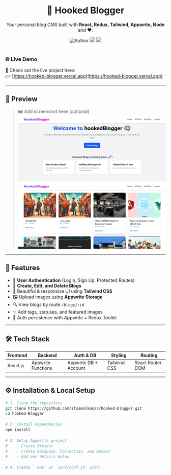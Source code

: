 <h1 align="center">📝 Hooked Blogger</h1>
<p align="center">Your personal blog CMS built with <b>React, Redux, Tailwind, Appwrite, Node</b> and ❤️.</p>

<div align="center">
  <img src="https://img.shields.io/badge/Author-Amol_Kumar-blue" alt="Author" />
  <img src="https://img.shields.io/badge/Status-Active-brightgreen" />
  <img src="https://img.shields.io/badge/License-MIT-lightgrey" />
</div>

<br/>

### 🌐 Live Demo

🚀 Check out the live project here:  
👉 [https://hooked-blogger.vercel.app](https://hooked-blogger.vercel.app) <!-- 🔁 Replace with your actual deployed link -->

---

## 📸 Preview

> 🖼️ Add screenshot here (optional)  
> ![App Screenshot](./hooked-Blogger/screenshorts/Screenshot(22).png)
> ![App Screenshot](./hooked-Blogger/screenshorts/Screenshot(23).png)

---

## 🧠 Features

- 🔐 **User Authentication** (Login, Sign Up, Protected Routes)
- 📝 **Create, Edit, and Delete Blogs**
- 🌈 Beautiful & responsive UI using **Tailwind CSS**
- 🖼️ Upload images using **Appwrite Storage**
- 🔍 View blogs by route `/blogs/:id`
- ✨ Add tags, statuses, and featured images
- 🧠 Auth persistence with Appwrite + Redux Toolkit

---

## 🛠️ Tech Stack

| Frontend  | Backend | Auth & DB     | Styling       | Routing         |
|-----------|---------|---------------|----------------|------------------|
| React.js  | Appwrite Functions | Appwrite DB + Account | Tailwind CSS | React Router DOM |

---

## ⚙️ Installation & Local Setup

```bash
# 1. Clone the repository
git clone https://github.com/itsamolkumar/hooked-blogger.git
cd hooked-Blogger

# 2. Install dependencies
npm install

# 3. Setup Appwrite project
#    - Create Project
#    - Create Database, Collection, and Bucket
#    - Add env details below

# 4. Create `.env` or `conf/conf.js` with:
